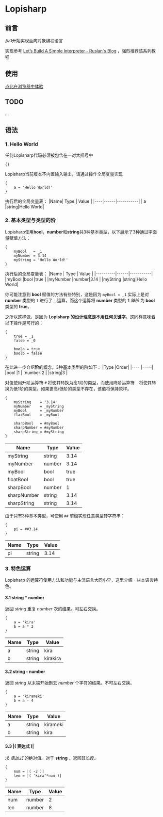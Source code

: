 # Lopisharp

## 前言

从0开始实现面向对象编程语言

实现参考 [Let’s Build A Simple Interpreter - Ruslan's Blog](https://ruslanspivak.com/lsbasi-part1/) ，强烈推荐该系列教程


## 使用

[点此在浏览器中体验]()


## TODO

...

## 语法

### 1. Hello World

任何Lopisharp代码必须被包含在一对大括号中
```
{}
```

Lopisharp当前版本不内置输入输出，请通过操作全局变量实现
```
{
    a = 'Hello World!'
}
```
执行后的全局变量表：
|Name| Type |   Value   |
|----|------|-----------|
| a  |string|Hello World|


### 2. 基本类型与类型的阶

Lopisharp使用**bool**，**number**和**string**共3种基本类型，以下展示了3种通过字面量赋值方法：
```
{
    myBool   = _1
    myNumber = 3.14
    myString = 'Hello World!'
}
```
执行后的全局变量表：
|Name      | Type |   Value   |
|----------|------|-----------|
|myBool    |bool  |true       |
|myNumber  |number|3.14       |
|myString  |string|Hello World|

你可能注意到 **bool** 赋值的方法有些特别，这是因为 `myBool = _1` 实际上是对 **number** 类型的 `1` 进行了 `_` 运算，而这个运算将 **number** 类型的 **1** *降阶* 为 **bool** 类型的 **true**。

之所以这样做，是因为 **Lopisharp 的设计理念是不用任何关键字**。这同样意味着以下操作是可行的：
```
{
    true = _1
    false = _0
    
    boola = true
    boolb = false
}
```

在此进一步介绍**阶**的概念，3种基本类型的阶如下：
|Type  |Order|
|----  |-----|
|bool  |1    |
|number|2    |
|string|3    |

对值使用升阶运算符 `#` 将使其转换为高1阶的类型，而使用降阶运算符 `_` 将使其转换为低1阶的类型。如果更高/低阶的类型不存在，该值将保持原样。

```
{
    myString    = '3.14'
    myNumber    = _myString
    myBool      = _myNumber
    flatBool    = _myBool

    sharpBool   = #myBool
    sharpNumber = #myNumber
    sharpString = #myString
}
```
|Name|Type|Value|
|----|----|-----|
|myString|string|3.14|
|myNumber|number|3.14|
|myBool|bool|true|
|floatBool|bool|true|
|sharpBool|number|1|
|sharpNumber|string|3.14|
|sharpString|string|3.14|

由于只有3种基本类型，可使用 `##` 前缀实现任意类型转字符串：
```
{
    pi = ##3.14
}
```
|Name|Type|Value|
|----|----|-----|
|pi|string|3.14|


### 3. 特色运算

Lopisharp 的运算符使用方法和功能与主流语言大同小异，这里介绍一些本语言特色。

#### 3.1 string * number
返回 *string* 重复 *number* 次的结果。可左右交换。
```
{
    a = 'kira'
    b = a * 2
}
```
|Name|Type|Value|
|----|----|-----|
|a|string|kira|
|b|string|kirakira|

#### 3.2 string - number
返回 *string* 从末端开始删去 *number* 个字符的结果。不可左右交换。
```
{
    a = 'kirameki'
    b = a - 4
}
```
|Name|Type|Value|
|----|----|-----|
|a|string|kirameki|
|b|string|kira|

#### 3.3 |( 表达式 )|
求 *表达式* 的绝对值。对于 **string** ，返回其长度。
```
{
    num = |( -2 )|
    len = |( 'kira'*num )|
}
```
|Name|Type|Value|
|----|----|-----|
|num|number|2|
|len|number|8|